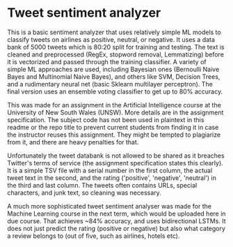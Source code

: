 # Tweet sentiment analyzer
This is a basic sentiment analyzer that uses relatively simple ML models to classify tweets on airlines as positive, neutral, or negative. It uses a data bank of 5000 tweets which is 80:20 split for training and testing. The text is cleaned and preprocessed (RegEx, stopword removal, Lemmatizing) before it is vectorized and passed through the training classifier. A variety of simple ML approaches are used, including Bayesian ones (Bernoulli Naive Bayes and Multinomial Naive Bayes), and others like SVM, Decision Trees, and a rudimentary neural net (basic Sklearn multilayer perceptron). The final version uses an ensemble voting classifier to get up to 80% accuracy.

This was made for an assignment in the Artificial Intelligence course at the University of New South Wales (UNSW). More details are in the assignment specification. The subject code has not been used in plaintext in this readme or the repo title to prevent current students from finding it in case the instructor reuses this assignment. They might be tempted to plagiarize from it, and there are heavy penalties for that.

Unfortunately the tweet databank is not allowed to be shared as it breaches Twitter's terms of service (the assignment specification states this clearly). It is a simple TSV file with a serial number in the first column, the actual tweet text in the second, and the rating ('positive', 'negative', 'neutral') in the third and last column. The tweets often contains URLs, special characters, and junk text, so cleaning was necessary.

A much more sophisticated tweet sentiment analyser was made for the Machine Learning course in the next term, which would be uploaded here in due course. That achieves ~84% accuracy, and uses bidirectional LSTMs. It does not just predict the rating (positive or negative) but also what category a review belongs to (out of five, such as airlines, hotels etc).
